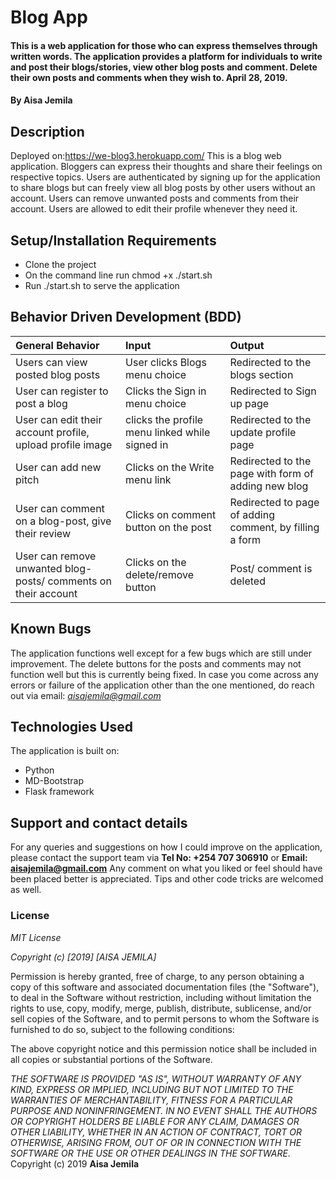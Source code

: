 # Blog App
#### This is a web application for those who can express themselves through written words. The application provides a platform for individuals to write and post their blogs/stories, view other blog posts and comment. Delete their own posts and comments when they wish to. April 28, 2019.
#### By **Aisa Jemila**
## Description
Deployed on:https://we-blog3.herokuapp.com/
This is a blog web application. Bloggers can express their thoughts and share their feelings on respective topics. Users are authenticated by signing up for the application to share blogs but can freely view all blog posts by other users without an account. Users can remove unwanted posts and comments from their account. Users are allowed to edit their profile whenever they need it.
## Setup/Installation Requirements
* Clone the project
* On the command line run chmod +x ./start.sh
* Run ./start.sh to serve the application
## Behavior Driven Development (BDD)
| General Behavior | Input    | Output   |
| :------------- | :------------- | :------------- |
| Users can view posted blog posts | User clicks Blogs menu choice     | Redirected to the blogs section |
| User can register to post a blog | Clicks the Sign in menu choice  | Redirected to Sign up page |
| User can edit their account profile, upload profile image | clicks the profile menu linked while signed in  | Redirected to the update profile page |
| User can add new pitch  | Clicks on the Write menu link  | Redirected to the page with form of adding new blog |
| User can comment on a blog-post, give their review | Clicks on comment button on the post  | Redirected to page of adding comment, by filling a form |
| User can remove unwanted blog-posts/ comments on their account | Clicks on the delete/remove button  | Post/ comment is deleted |
## Known Bugs
The application functions well except for a few bugs which are still under improvement. The delete buttons for the posts and comments may not function well but this is currently being fixed. In case you come across any errors or failure of the application other than the one mentioned, do reach out via email: *aisajemila@gmail.com*
## Technologies Used
The application is built on:
* Python
* MD-Bootstrap
* Flask framework
## Support and contact details
For any queries and suggestions on how I could improve on the application, please contact the support team via **Tel No: +254 707 306910** or **Email: aisajemila@gmail.com**
Any comment on what you liked or feel should have been placed better is appreciated. Tips and other code tricks are welcomed as well.

### License
*MIT License*

*Copyright (c) [2019] [AISA JEMILA]*

Permission is hereby granted, free of charge, to any person obtaining a copy
of this software and associated documentation files (the "Software"), to deal
in the Software without restriction, including without limitation the rights
to use, copy, modify, merge, publish, distribute, sublicense, and/or sell
copies of the Software, and to permit persons to whom the Software is
furnished to do so, subject to the following conditions:

The above copyright notice and this permission notice shall be included in all
copies or substantial portions of the Software.

*THE SOFTWARE IS PROVIDED "AS IS", WITHOUT WARRANTY OF ANY KIND, EXPRESS OR
IMPLIED, INCLUDING BUT NOT LIMITED TO THE WARRANTIES OF MERCHANTABILITY,
FITNESS FOR A PARTICULAR PURPOSE AND NONINFRINGEMENT. IN NO EVENT SHALL THE
AUTHORS OR COPYRIGHT HOLDERS BE LIABLE FOR ANY CLAIM, DAMAGES OR OTHER
LIABILITY, WHETHER IN AN ACTION OF CONTRACT, TORT OR OTHERWISE, ARISING FROM,
OUT OF OR IN CONNECTION WITH THE SOFTWARE OR THE USE OR OTHER DEALINGS IN THE
SOFTWARE.*
Copyright (c) 2019 **Aisa Jemila**


